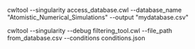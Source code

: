 cwltool --singularity  access_database.cwl  --database_name "Atomistic_Numerical_Simulations" --output "mydatabase.csv"

cwltool --singularity  --debug filtering_tool.cwl --file_path from_database.csv  --conditions conditions.json


